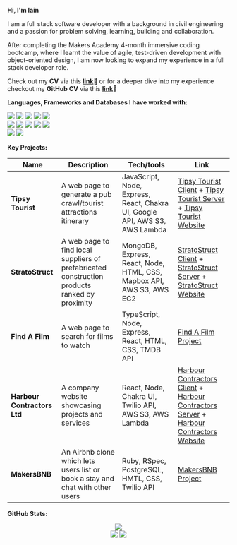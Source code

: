 **Hi, I'm Iain**

I am a full stack software developer with a background in civil engineering and a passion for problem solving, learning, building and collaboration. 

After completing the Makers Academy 4-month immersive coding bootcamp, where I learnt the value of agile, test-driven development with object-oriented design, I am now looking to expand my experience in a full stack developer role. 

Check out my **CV** via this [**link**](https://drive.google.com/file/d/1WuWESf_7lQBSKlSE_uwhZ8n3q57ltHoR/view?usp=sharing)🔗 or for a deeper dive into my experience checkout my **GitHub CV** via this [**link**](https://github.com/HOOLAHAN/CV)🔗

**Languages, Frameworks and Databases I have worked with:**

<p>
<div>
  <img src="https://img.shields.io/badge/-Ruby-cd1d09?style=for-the-badge&logo=ruby&logoColor=cd1d09&labelColor=282828">
  <img src="https://img.shields.io/badge/-Javascript-f7e968?style=for-the-badge&logo=javascript&logoColor=f7e968&labelColor=282828">
  <img src="https://img.shields.io/badge/-Typescript-3075c0?style=for-the-badge&logo=typescript&logoColor=3075c0&labelColor=282828">
  <img src="https://img.shields.io/badge/-HTML-FF5733?style=for-the-badge&logo=html5&logoColor=FF5733&labelColor=282828">
  <img src="https://img.shields.io/badge/-CSS-559DFF?style=for-the-badge&logo=css3&logoColor=559DFF&labelColor=282828"><br>
  
  <img src="https://img.shields.io/badge/-Node.js-80D857?style=for-the-badge&logo=node.js&logoColor=80D857&labelColor=282828">
  <img src="https://img.shields.io/badge/-React-58D2F0?style=for-the-badge&logo=react&logoColor=58D2F0&labelColor=282828">
  <img src="https://img.shields.io/badge/-Jest-B84D6F?style=for-the-badge&logo=jest&logoColor=B84D6F&labelColor=282828">
  <img src="https://img.shields.io/badge/-RSpec-F05892?style=for-the-badge&logo=ruby&logoColor=F05892&labelColor=282828">
  <img src="https://img.shields.io/badge/-Cypress-3b3938?style=for-the-badge&logo=cypress&logoColor=faf2ed&labelColor=282828"><br>
  
  <img src="https://img.shields.io/badge/-MongoDB-51A940?style=for-the-badge&logo=mongodb&logoColor=51A940&labelColor=282828">
  <img src="https://img.shields.io/badge/-PostgreSQL-31648c?style=for-the-badge&logo=postgresql&logoColor=ffffff&labelColor=282828"><br>
</div>
</p>

**Key Projects:**

| Name               | Description                            | Tech/tools                                              | Link
| -------------------| ---------------------------------------|---------------------------------------------------------|------------------
| **Tipsy Tourist**  | A web page to generate a pub crawl/tourist attractions itinerary | JavaScript, Node, Express, React, Chakra UI, Google API, AWS S3, AWS Lambda |[Tipsy Tourist Client](https://github.com/HOOLAHAN/tipsy-tourist) + [Tipsy Tourist Server](https://github.com/HOOLAHAN/tipsy-tourst-lambda) + [Tipsy Tourist Website](http://www.tipsytourist.org/)
|**StratoStruct** |A web page to find local suppliers of prefabricated construction products ranked by proximity | MongoDB, Express, React, Node, HTML, CSS, Mapbox API, AWS S3, AWS EC2 | [StratoStruct Client](https://github.com/HOOLAHAN/stratostruct_client) + [StratoStruct Server](https://github.com/HOOLAHAN/stratostruct_server) + [StratoStruct Website](http://www.stratostruct.com/)
| **Find A Film**    | A web page to search for films to watch | TypeScript, Node, Express, React, HTML, CSS, TMDB API              | [Find A Film Project](https://github.com/HOOLAHAN/Find_A_Film)
| **Harbour Contractors Ltd**        | A company website showcasing projects and services  | React, Node, Chakra UI, Twilio API, AWS S3, AWS Lambda | [Harbour Contractors Client](https://github.com/HOOLAHAN/harbour_contractors_client) + [Harbour Contractors Server](https://github.com/HOOLAHAN/harbour-contractors-lambda) + [Harbour Contractors Website](http://www.harbourcontractors.co.uk/)
| **MakersBNB**      | An Airbnb clone which lets users list or book a stay and chat with other users| Ruby, RSpec, PostgreSQL, HMTL, CSS, Twilio API | [MakersBNB Project](https://github.com/HOOLAHAN/arkle-bnb)


**GitHub Stats:**

<div align="center">
  <img src="http://github-profile-summary-cards.vercel.app/api/cards/profile-details?username=HOOLAHAN&theme=github"/>
</div>

<div align="center">
  <img src="http://github-profile-summary-cards.vercel.app/api/cards/most-commit-language?username=HOOLAHAN&theme=github"/>
  <img src="http://github-profile-summary-cards.vercel.app/api/cards/repos-per-language?username=HOOLAHAN&theme=github"/>
</div>
